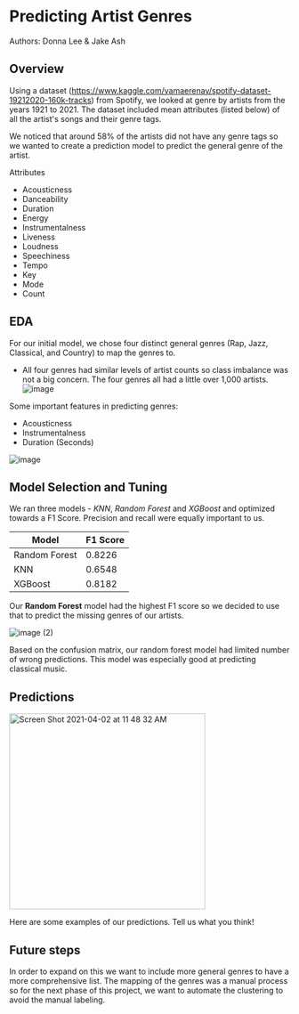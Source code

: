# Predicting Artist Genres

Authors: Donna Lee & Jake Ash

## Overview 

Using a dataset (https://www.kaggle.com/yamaerenay/spotify-dataset-19212020-160k-tracks) from Spotify, we looked at genre by artists from the years 1921 to 2021. The dataset included mean attributes (listed below) of all the artist's songs and their genre tags. 

We noticed that around 58% of the artists did not have any genre tags so we wanted to create a prediction model to predict the general genre of the artist. 

Attributes
* Acousticness
* Danceability
* Duration 
* Energy
* Instrumentalness
* Liveness
* Loudness
* Speechiness
* Tempo
* Key
* Mode
* Count

## EDA

For our initial model, we chose four distinct general genres (Rap, Jazz, Classical, and Country) to map the genres to. 

* All four genres had similar levels of artist counts so class imbalance was not a big concern. The four genres all had a little over 1,000 artists. 
![image](https://user-images.githubusercontent.com/76017120/113424460-32b87f80-939e-11eb-9127-c2601a1441ed.png)

Some important features in predicting genres: 
* Acousticness
* Instrumentalness
* Duration (Seconds)

![image](https://user-images.githubusercontent.com/76017120/113437248-4c64c180-93b4-11eb-8036-60c5378e45e4.png)




## Model Selection and Tuning

We ran three models - _KNN_, _Random Forest_ and _XGBoost_ and optimized towards a F1 Score. Precision and recall were equally important to us. 


| Model         | F1 Score    |
| -----------   | ----------- |
| Random Forest |   0.8226    |
|  KNN          |   0.6548    |
|  XGBoost      |   0.8182    |

Our **Random Forest** model had the highest F1 score so we decided to use that to predict the missing genres of our artists.

![image (2)](https://user-images.githubusercontent.com/76017120/113428234-6eeede80-93a4-11eb-8ba5-844b29d0e14e.png)

Based on the confusion matrix, our random forest model had limited number of wrong predictions. This model was especially good at predicting classical music.


## Predictions 

<img width="352" alt="Screen Shot 2021-04-02 at 11 48 32 AM" src="https://user-images.githubusercontent.com/76017120/113431328-94321b80-93a9-11eb-8e68-2d8d1dd8ee2a.png">

Here are some examples of our predictions. Tell us what you think!

## Future steps

In order to expand on this we want to include more general genres to have a more comprehensive list. The mapping of the genres was a manual process so for the next phase of this project, we want to automate the clustering to avoid the manual labeling. 






